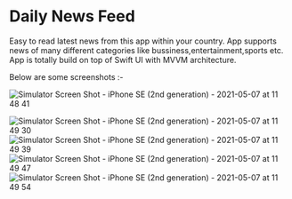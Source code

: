 # Daily News Feed
Easy to read latest news from this app within your country.
App supports news of many different categories like bussiness,entertainment,sports etc.
App is totally build on top of Swift UI with MVVM architecture.

Below are some screenshots :-

![Simulator Screen Shot - iPhone SE (2nd generation) - 2021-05-07 at 11 48 41](https://user-images.githubusercontent.com/81283951/117408311-618dbc80-af2d-11eb-8bbc-08fa09642c42.png)

![Simulator Screen Shot - iPhone SE (2nd generation) - 2021-05-07 at 11 49 30](https://user-images.githubusercontent.com/81283951/117408475-a3b6fe00-af2d-11eb-929a-bd76da135547.png)
![Simulator Screen Shot - iPhone SE (2nd generation) - 2021-05-07 at 11 49 39](https://user-images.githubusercontent.com/81283951/117408481-a6b1ee80-af2d-11eb-8703-cf56c01c2291.png)
![Simulator Screen Shot - iPhone SE (2nd generation) - 2021-05-07 at 11 49 47](https://user-images.githubusercontent.com/81283951/117408484-a7e31b80-af2d-11eb-900e-a90be8c69580.png)
![Simulator Screen Shot - iPhone SE (2nd generation) - 2021-05-07 at 11 49 54](https://user-images.githubusercontent.com/81283951/117408488-a87bb200-af2d-11eb-80f0-7f6be67359db.png)

